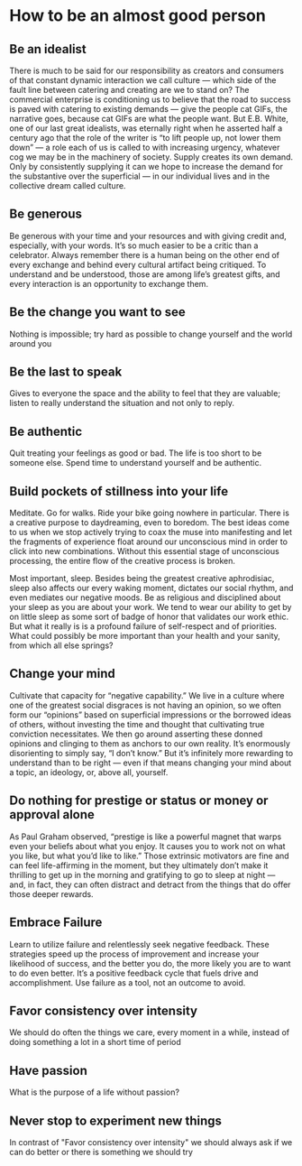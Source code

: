 # How to be an almost good person

## Be an idealist

There is much to be said for our responsibility as creators and consumers of that constant dynamic interaction we call culture — which side of the fault line between catering and creating are we to stand on? The commercial enterprise is conditioning us to believe that the road to success is paved with catering to existing demands — give the people cat GIFs, the narrative goes, because cat GIFs are what the people want. But E.B. White, one of our last great idealists, was eternally right when he asserted half a century ago that the role of the writer is “to lift people up, not lower them down” — a role each of us is called to with increasing urgency, whatever cog we may be in the machinery of society. Supply creates its own demand. Only by consistently supplying it can we hope to increase the demand for the substantive over the superficial — in our individual lives and in the collective dream called culture.

## Be generous

Be generous with your time and your resources and with giving credit and, especially, with your words. It’s so much easier to be a critic than a celebrator. Always remember there is a human being on the other end of every exchange and behind every cultural artifact being critiqued. To understand and be understood, those are among life’s greatest gifts, and every interaction is an opportunity to exchange them.

## Be the change you want to see

Nothing is impossible; try hard as possible to change yourself and the world around you

## Be the last to speak

Gives to everyone the space and the ability to feel that they are valuable; listen to really understand the situation and not only to reply.

## Be authentic

Quit treating your feelings as good or bad. The life is too short to be someone else. Spend time to understand yourself and be authentic.

## Build pockets of stillness into your life

Meditate. Go for walks. Ride your bike going nowhere in particular. There is a creative purpose to daydreaming, even to boredom. The best ideas come to us when we stop actively trying to coax the muse into manifesting and let the fragments of experience float around our unconscious mind in order to click into new combinations. Without this essential stage of unconscious processing, the entire flow of the creative process is broken.

Most important, sleep. Besides being the greatest creative aphrodisiac, sleep also affects our every waking moment, dictates our social rhythm, and even mediates our negative moods. Be as religious and disciplined about your sleep as you are about your work. We tend to wear our ability to get by on little sleep as some sort of badge of honor that validates our work ethic. But what it really is is a profound failure of self-respect and of priorities. What could possibly be more important than your health and your sanity, from which all else springs?

## Change your mind

Cultivate that capacity for “negative capability.” We live in a culture where one of the greatest social disgraces is not having an opinion, so we often form our “opinions” based on superficial impressions or the borrowed ideas of others, without investing the time and thought that cultivating true conviction necessitates. We then go around asserting these donned opinions and clinging to them as anchors to our own reality. It’s enormously disorienting to simply say, “I don’t know.” But it’s infinitely more rewarding to understand than to be right — even if that means changing your mind about a topic, an ideology, or, above all, yourself.

## Do nothing for prestige or status or money or approval alone

As Paul Graham observed, “prestige is like a powerful magnet that warps even your beliefs about what you enjoy. It causes you to work not on what you like, but what you’d like to like.” Those extrinsic motivators are fine and can feel life-affirming in the moment, but they ultimately don’t make it thrilling to get up in the morning and gratifying to go to sleep at night — and, in fact, they can often distract and detract from the things that do offer those deeper rewards.

## Embrace Failure

Learn to utilize failure and relentlessly seek negative feedback. These strategies speed up the process of improvement and increase your likelihood of success, and the better you do, the more likely you are to want to do even better. It’s a positive feedback cycle that fuels drive and accomplishment. Use failure as a tool, not an outcome to avoid.

## Favor consistency over intensity

We should do often the things we care, every moment in a while, instead of doing something a lot in a short time of period

## Have passion

What is the purpose of a life without passion?

## Never stop to experiment new things

In contrast of "Favor consistency over intensity" we should always ask if we can do better or there is something we should try